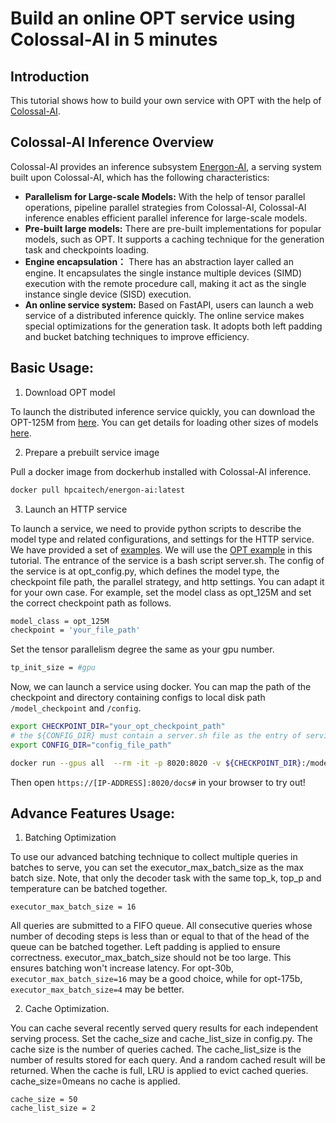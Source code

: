 # Build an online OPT service using Colossal-AI in 5 minutes

## Introduction

This tutorial shows how to build your own service with OPT with the help of [Colossal-AI](https://github.com/hpcaitech/ColossalAI).

## Colossal-AI Inference Overview
Colossal-AI provides an inference subsystem [Energon-AI](https://github.com/hpcaitech/EnergonAI), a serving system built upon Colossal-AI, which has the following characteristics:

- **Parallelism for Large-scale Models:** With the help of tensor parallel operations, pipeline parallel strategies from Colossal-AI, Colossal-AI inference enables efficient parallel inference for large-scale models.
- **Pre-built large models:** There are pre-built implementations for popular models, such as OPT. It supports a caching technique for the generation task and checkpoints loading.
- **Engine encapsulation：** There has an abstraction layer called an engine. It encapsulates the single instance multiple devices (SIMD) execution with the remote procedure call, making it act as the single instance single device (SISD) execution.
- **An online service system:** Based on FastAPI, users can launch a web service of a distributed inference quickly. The online service makes special optimizations for the generation task. It adopts both left padding and bucket batching techniques to improve efficiency.

## Basic Usage:

1. Download OPT model

To launch the distributed inference service quickly, you can download the OPT-125M from [here](https://huggingface.co/patrickvonplaten/opt_metaseq_125m/blob/main/model/restored.pt). You can get details for loading other sizes of models [here](https://github.com/hpcaitech/EnergonAI/tree/main/examples/opt/script).

2. Prepare a prebuilt service image

Pull a docker image from dockerhub installed with Colossal-AI inference.

```bash
docker pull hpcaitech/energon-ai:latest
```

3. Launch an HTTP service

To launch a service, we need to provide python scripts to describe the model type and related configurations, and settings for the HTTP service.
We have provided a set of [examples](https://github.com/hpcaitech/EnergonAI/tree/main/examples]). We will use the [OPT example](https://github.com/hpcaitech/EnergonAI/tree/main/examples/opt) in this tutorial.
The entrance of the service is a bash script server.sh.
The config of the service is at opt_config.py, which defines the model type, the checkpoint file path, the parallel strategy, and http settings. You can adapt it for your own case.
For example, set the model class as opt_125M and set the correct checkpoint path as follows.

```bash
model_class = opt_125M
checkpoint = 'your_file_path'
```

Set the tensor parallelism degree the same as your gpu number.

```bash
tp_init_size = #gpu
```

Now, we can launch a service using docker. You can map the path of the checkpoint and directory containing configs to local disk path `/model_checkpoint` and `/config`.


```bash
export CHECKPOINT_DIR="your_opt_checkpoint_path"
# the ${CONFIG_DIR} must contain a server.sh file as the entry of service
export CONFIG_DIR="config_file_path"

docker run --gpus all  --rm -it -p 8020:8020 -v ${CHECKPOINT_DIR}:/model_checkpoint -v ${CONFIG_DIR}:/config --ipc=host energonai:lastest
```

Then open `https://[IP-ADDRESS]:8020/docs#` in your browser to try out!


## Advance Features Usage:

1. Batching Optimization

To use our advanced batching technique to collect multiple queries in batches to serve, you can set the executor_max_batch_size as the max batch size. Note, that only the decoder task with the same top_k, top_p and temperature can be batched together.

```
executor_max_batch_size = 16
```

All queries are submitted to a FIFO queue. All consecutive queries whose number of decoding steps is less than or equal to that of the head of the queue can be batched together. Left padding is applied to ensure correctness. executor_max_batch_size should not be too large. This ensures batching won't increase latency. For opt-30b, `executor_max_batch_size=16` may be a good choice, while for opt-175b, `executor_max_batch_size=4` may be better.

2. Cache Optimization.

You can cache several recently served query results for each independent serving process. Set the cache_size and cache_list_size in config.py. The cache size is the number of queries cached. The cache_list_size is the number of results stored for each query. And a random cached result will be returned. When the cache is full, LRU is applied to evict cached queries. cache_size=0means no cache is applied.

```
cache_size = 50
cache_list_size = 2
```

